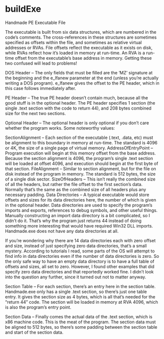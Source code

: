 # buildExe
Handmade PE Executable File

The executable is built from six data structures, which are numbered in the code’s comments. The cross-references in these structures are sometimes specified as offsets within the file, and sometimes as relative virtual addresses or RVAs. File offsets reflect the executable as it exists on disk, while RVAs reflect how it’s loaded in memory at run-time. An RVA is a run-time offset from the executable’s base address in memory. Getting these two confused will lead to problems!

DOS Header – The only fields that must be filled are the ‘MZ’ signature at the beginning and the e_lfanew parameter at the end (unless you’re actually writing a DOS program). e_lfanew gives the offset to the PE header, which in this case follows immediately after.

PE Header – The true PE header doesn’t contain much, because all the good stuff is in the optional header. The PE header specifies 1 section (the single .text section with the code to return 44), and 208 bytes combined size for the next two sections.

Optional Header – The optional header is only optional if you don’t care whether the program works. Some noteworthy values:

SectionAlignment – Each section of the executable (.text, .data, etc) must be alignment to this boundary in memory at run-time. The standard is 4096 or 4K, the size of a single page of virtual memory.
AddressOfEntryPoint – Program execution will begin at this memory offset from the base address. Because the section alignment is 4096, the program’s single .text section will be loaded at offset 4096, and execution should begin at the first byte of that section.
FileAlignment – Similar to section alignment, but for the file on disk instead of the program in memory. The standard is 512 bytes, the size of a single disk sector.
SizeOfHeaders – This isn’t really the combined size of all the headers, but rather the file offset to the first section’s data. Normally that’s the same as the combined size of all headers plus any necessary padding.
Data Directories – A typical executable would store offsets and sizes for its data directories here, the number of which is given in the optional header. Data directories are used to specify the program’s imports and exports, references to debug symbols, and other useful things. Manually constructing an import data directory is a bit complicated, so I didn’t do it. That’s why the program just returns 44 instead of doing something more interesting that would have required Win32 DLL imports. Handmade.exe does not have any data directories at all.

If you’re wondering why there are 14 data directories each with zero offset and size, instead of just specifying zero data directories, that’s a small mystery. According to tutorials I read, some parts of the OS will attempt to find info in data directories even if the number of data directories is zero. So the only safe way to have an empty data directory is to have a full table of offsets and sizes, all set to zero. However, I found other examples that did specify zero data directories and that reportedly worked fine. I didn’t look into the question any further, since it turned out not to matter anyway.

Section Table – For each section, there’s an entry here in the section table. Handmade.exe only has a single .text section, so there’s just one table entry. It gives the section size as 4 bytes, which is all that’s needed for the “return 44” code. The section will be loaded in memory at RVA 4096, which is also the program’s entry point.

Section Data – Finally comes the actual data of the .text section, which is x86 machine code. This is the meat of the program. The section data must be aligned to 512 bytes, so there’s some padding between the section table and start of the section data.
